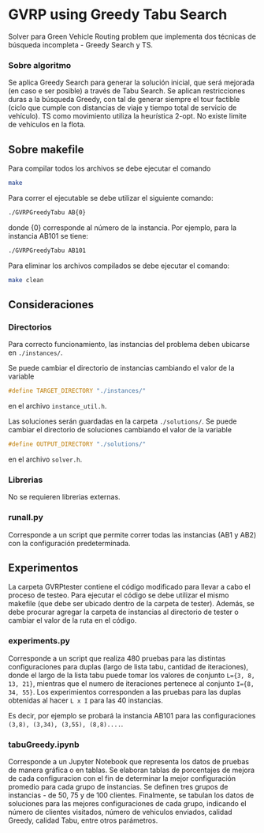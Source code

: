 # GVRP using Greedy Tabu Search
Solver para Green Vehicle Routing problem que implementa dos técnicas de búsqueda incompleta - Greedy Search y TS.

### Sobre algoritmo
Se aplica Greedy Search para generar la solución inicial, que será mejorada (en caso e ser posible) a través de Tabu Search. Se aplican restricciones duras a la búsqueda Greedy, con tal de generar siempre el tour factible (ciclo que cumple con distancias de viaje y tiempo total de servicio de vehículo). TS como movimiento utiliza la heurística 2-opt. No existe limite de vehículos en la flota.

## Sobre makefile
Para compilar todos los archivos se debe ejecutar el comando
```bash
make 
```

Para correr el ejecutable se debe utilizar el siguiente comando:
```bash
./GVRPGreedyTabu AB{0}
```
donde {0} corresponde al número de la instancia. Por ejemplo, para la instancia AB101 se tiene:
```bash
./GVRPGreedyTabu AB101
```

Para eliminar los archivos compilados se debe ejecutar el comando:
```bash
make clean
```

## Consideraciones
### Directorios
Para correcto funcionamiento, las instancias del problema deben ubicarse en `./instances/`.

Se puede cambiar el directorio de instancias cambiando el valor de la variable
```cpp
#define TARGET_DIRECTORY "./instances/"
```
en el archivo `instance_util.h`.

Las soluciones serán guardadas en la carpeta `./solutions/`. 
Se puede cambiar el directorio de soluciones cambiando el valor de la variable
```cpp
#define OUTPUT_DIRECTORY "./solutions/"
```
en el archivo `solver.h`.
### Librerias
No se requieren librerias externas.

### runall.py
Corresponde a un script que permite correr todas las instancias (AB1 y AB2) con la configuración predeterminada.

## Experimentos
La carpeta GVRPtester contiene el código modificado para llevar a cabo el proceso de testeo. Para ejecutar el código se debe utilizar el mismo makefile (que debe ser ubicado dentro de la carpeta de tester). Además, se debe procurar agregar la carpeta de instancias al directorio de tester o cambiar el valor de la ruta en el código.

### experiments.py
Corresponde a un script que realiza 480 pruebas para las distintas configuraciones para duplas (largo de lista tabu, cantidad de iteraciones), donde
el largo de la lista tabu puede tomar los valores de conjunto `L={3, 8, 13, 21}`, mientras que el numero de iteraciones pertenece al conjunto `I={8, 34, 55}`. Los experimientos corresponden a las pruebas para las duplas obtenidas al hacer `L x I` para las 40 instancias.

Es decir, por ejemplo se probará la instancia AB101 para las configuraciones `(3,8), (3,34), (3,55), (8,8)....`.
### tabuGreedy.ipynb
Corresponde a un Jupyter Notebook que representa los datos de pruebas de manera gráfica o en tablas. Se elaboran tablas de porcentajes de mejora de cada configuracion con el fin de determinar la mejor configuración promedio para cada grupo de instancias. Se definen tres grupos de instancias - de 50, 75 y de 100 clientes. Finalmente, se tabulan los datos de soluciones para las mejores configuraciones de cada grupo, indicando el número de clientes visitados, número de vehiculos enviados, calidad Greedy, calidad Tabu, entre otros parámetros.




